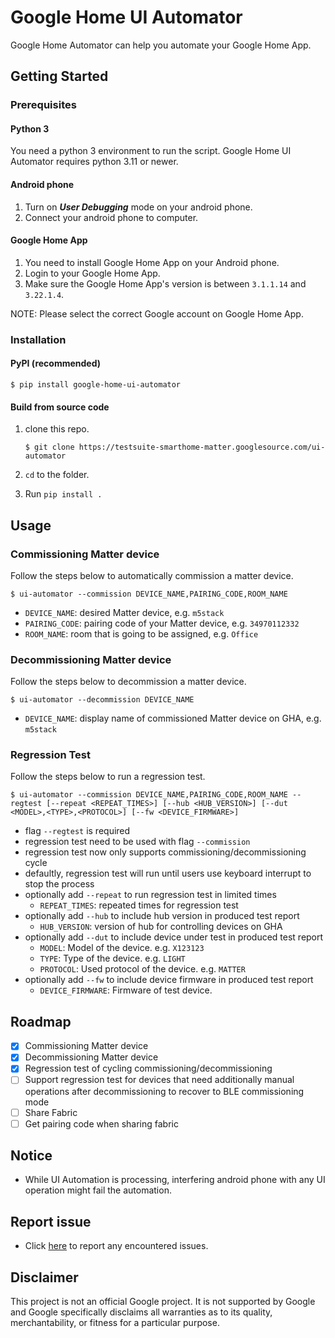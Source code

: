 # Google Home UI Automator

Google Home Automator can help you automate your Google Home App.

## Getting Started

### Prerequisites

#### Python 3

You need a python 3 environment to run the script.
Google Home UI Automator requires python 3.11 or newer.

#### Android phone

1.  Turn on ***User Debugging*** mode on your android phone.
1.  Connect your android phone to computer.

#### Google Home App

1.  You need to install Google Home App on your Android phone.
1.  Login to your Google Home App.
1.  Make sure the Google Home App's version is between `3.1.1.14` and `3.22.1.4`.

NOTE: Please select the correct Google account on Google Home App.

### Installation

#### PyPI (recommended)
```shell
$ pip install google-home-ui-automator
```

#### Build from source code
1.  clone this repo.

    ```shell
    $ git clone https://testsuite-smarthome-matter.googlesource.com/ui-automator
    ```
2.  `cd` to the folder.
3.  Run `pip install .`

## Usage

### Commissioning Matter device

Follow the steps below to automatically commission a matter device.

```shell
$ ui-automator --commission DEVICE_NAME,PAIRING_CODE,ROOM_NAME
```
*   `DEVICE_NAME`: desired Matter device, e.g. `m5stack`
*   `PAIRING_CODE`: pairing code of your Matter device, e.g. `34970112332`
*   `ROOM_NAME`: room that is going to be assigned, e.g. `Office`

### Decommissioning Matter device

Follow the steps below to decommission a matter device.

```shell
$ ui-automator --decommission DEVICE_NAME
```
*   `DEVICE_NAME`: display name of commissioned Matter device on GHA, e.g. `m5stack`

### Regression Test

Follow the steps below to run a regression test.

```shell
$ ui-automator --commission DEVICE_NAME,PAIRING_CODE,ROOM_NAME --regtest [--repeat <REPEAT_TIMES>] [--hub <HUB_VERSION>] [--dut <MODEL>,<TYPE>,<PROTOCOL>] [--fw <DEVICE_FIRMWARE>]
```

*   flag `--regtest` is required
*   regression test need to be used with flag `--commission`
*   regression test now only supports commissioning/decommissioning cycle
*   defaultly, regression test will run until users use keyboard interrupt to
    stop the process
*   optionally add `--repeat` to run regression test in limited times
    *   `REPEAT_TIMES`: repeated times for regression test
*   optionally add `--hub` to include hub version in produced test report
    *   `HUB_VERSION`: version of hub for controlling devices on GHA
*   optionally add `--dut` to include device under test in produced test report
    *   `MODEL`: Model of the device. e.g. `X123123`
    *   `TYPE`: Type of the device. e.g. `LIGHT`
    *   `PROTOCOL`: Used protocol of the device. e.g. `MATTER`
*   optionally add `--fw` to include device firmware in produced test report
    *   `DEVICE_FIRMWARE`: Firmware of test device.

## Roadmap

-   [x] Commissioning Matter device
-   [x] Decommissioning Matter device
-   [x] Regression test of cycling commissioning/decommissioning
-   [ ] Support regression test for devices that need additionally manual
    operations after decommissioning to recover to BLE commissioning mode
-   [ ] Share Fabric
-   [ ] Get pairing code when sharing fabric

## Notice

*   While UI Automation is processing, interfering android phone with any UI
    operation might fail the automation.

## Report issue

-   Click
    [here](https://issuetracker.google.com/issues/new?component=655104&template=1694023)
    to report any encountered issues.

## Disclaimer

This project is not an official Google project. It is not supported by
Google and Google specifically disclaims all warranties as to its quality,
merchantability, or fitness for a particular purpose.
